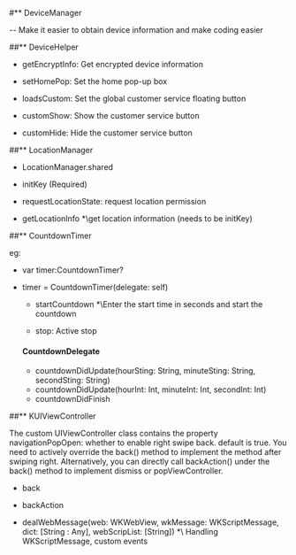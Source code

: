 #** DeviceManager

 -- Make it easier to obtain device information and make coding easier


##** DeviceHelper

  - getEncryptInfo: Get encrypted device information

  - setHomePop: Set the home pop-up box

  - loadsCustom: Set the global customer service floating button
  - customShow: Show the customer service button
  - customHide: Hide the customer service button


##** LocationManager
 - LocationManager.shared
 
 - initKey (Required)
 
 - requestLocationState: request location permission
 
 - getLocationInfo
   *\get location information (needs to be initKey)
 
   
##** CountdownTimer

eg: 
* var timer:CountdownTimer?
* timer = CountdownTimer(delegate: self)

  - startCountdown
  *\Enter the start time in seconds and start the countdown
  
  - stop: Active stop
  
  #### CountdownDelegate
  - countdownDidUpdate(hourSting: String, minuteSting: String, secondSting: String)
  - countdownDidUpdate(hourInt: Int, minuteInt: Int, secondInt: Int)
  - countdownDidFinish
  
  
##** KUIViewController

The custom UIViewController class contains the property navigationPopOpen: whether to enable right swipe back. default is true. 
You need to actively override the back() method to implement the method after swiping right. 
Alternatively, you can directly call backAction() under the back() method to implement dismiss or popViewController.

  - back

  - backAction

  - dealWebMessage(web: WKWebView, wkMessage: WKScriptMessage, dict: [String : Any], webScripList: [String]) 
  *\ Handling WKScriptMessage, custom events

